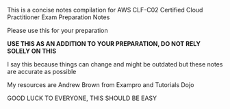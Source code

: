 This is a concise notes compilation for AWS CLF-C02 Certified Cloud Practitioner Exam Preparation Notes

Please use this for your preparation

**USE THIS AS AN ADDITION TO YOUR PREPARATION, DO NOT RELY SOLELY ON THIS**

I say this because things can change and might be outdated but these notes are accurate as possible

My resources are Andrew Brown from Exampro and Tutorials Dojo


GOOD LUCK TO EVERYONE, THIS SHOULD BE EASY
